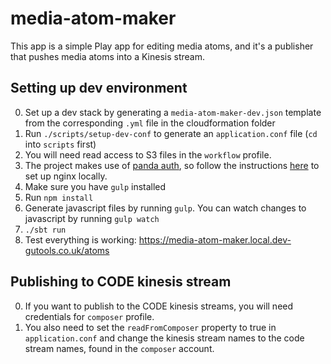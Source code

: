 # media-atom-maker
This app is a simple Play app for editing media atoms,
and it's a publisher that pushes media atoms into a Kinesis stream.

## Setting up dev environment
0. Set up a dev stack by generating a `media-atom-maker-dev.json` template from the corresponding `.yml` file
in the cloudformation folder
0. Run `./scripts/setup-dev-conf` to generate an `application.conf` file (`cd` into `scripts` first)
0. You will need read access to S3 files in the `workflow` profile.
0. The project makes use of [panda auth](https://github.com/guardian/pan-domain-authentication),
so follow the instructions [here](https://github.com/guardian/dev-nginx#nginx-dev-setup) to set up nginx locally.
0. Make sure you have `gulp` installed
0. Run `npm install`
0. Generate javascript files by running `gulp`. You can watch changes to javascript by running `gulp watch`
0. `./sbt run`
0. Test everything is working: https://media-atom-maker.local.dev-gutools.co.uk/atoms

## Publishing to CODE kinesis stream
0. If you want to publish to the CODE kinesis streams, you will need credentials for `composer` profile.
0. You also need to set the `readFromComposer` property to true in `application.conf` and change the kinesis
stream names to the code stream names, found in the `composer` account.
